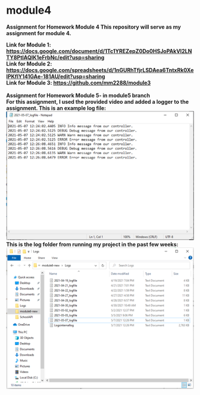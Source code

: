 # module4
<b>Assignment for Homework Module 4<b>
This repository will serve as my assignment for module 4.

Link for Module 1: https://docs.google.com/document/d/1Tc1YREZepZ0Do0HSJoPAkVl2LNTY8PtlAQIK1eFrbNc/edit?usp=sharing
<br>
Link for Module 2: https://docs.google.com/spreadsheets/d/1nGURhTfjrLSDAea6TntxRk0XeIPKflY141GAe-181AU/edit?usp=sharing
<br>
Link for Module 3: https://github.com/mm2288/module3
<br>
<br>
<b>Assignment for Homework Module 5- in module5 branch</b>
<br>
For this assignment, I used the provided video and added a logger to the assignment.
This is an example log file:
![1.png](https://github.com/mm2288/module4/blob/master/1.png?raw=true)
This is the log folder from running my project in the past few weeks:
![2.png](https://github.com/mm2288/module4/blob/master/2.png?raw=true)

